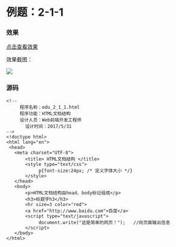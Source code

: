 # 例题：2-1-1
### 效果
<a href="https://html.21df.tk/ch2/edu_2_1_1.html" target="view_window">点击查看效果</a>

效果截图：

<img src="/img/2/2-1-1.png" />

### 源码
```
<!-- 
     程序名称：edu_2_1_1.html 
     程序功能：HTML文档结构
     设计人员：Web前端开发工程师
	   设计时间：2017/5/31
-->
<!doctype html>
<html lang="en">
 <head>
   <meta charset="UTF-8">
       <title> HTML文档结构 </title>
	   <style type="text/css">
		    p{font-size:24px; /* 定义字体大小 */}
	   </style>
   </head>
   <body>
       <p>HTML文档结构由head、body标记组成</p>
	   <h3>标题字h3</h3>
	   <hr size=3 color="red">
	   <a href="http://www.baidu.com">百度</a>
	   <script type="text/javascript">
	  		document.write("这是简单的网页！");	  //向页面输出信息
	   </script>
   </body>
</html>
```